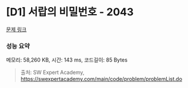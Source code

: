 # [D1] 서랍의 비밀번호 - 2043 

[문제 링크](https://swexpertacademy.com/main/code/problem/problemDetail.do?contestProbId=AV5QJ_8KAx8DFAUq) 

### 성능 요약

메모리: 58,260 KB, 시간: 143 ms, 코드길이: 85 Bytes



> 출처: SW Expert Academy, https://swexpertacademy.com/main/code/problem/problemList.do